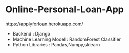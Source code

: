 # Online-Personal-Loan-App

https://applyforloan.herokuapp.com/

<ul>
<li>Backend : Django
<li>Machine Learning Model : RandomForest Classifier
<li>Python Libraries : Pandas,Numpy,sklearn
  
 </ul>
